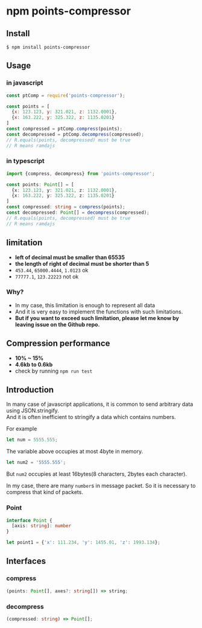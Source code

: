 # npm points-compressor

## Install
```
$ npm install points-compressor
```
## Usage
### in javascript
```javascript
const ptComp = require('points-compressor');

const points = [
  {x: 123.123, y: 321.021, z: 1132.0001},
  {x: 163.222, y: 325.322, z: 1135.0201}
]
const compressed = ptComp.compress(points);
const decompressed = ptComp.decompress(compressed);
// R.equals(points, decompressed) must be true
// R means ramdajs
```
### in typescript
```typescript
import {compress, decompress} from 'points-compressor';

const points: Point[] = [
  {x: 123.123, y: 321.021, z: 1132.0001},
  {x: 163.222, y: 325.322, z: 1135.0201}
]
const compressed: string = compress(points);
const decompressed: Point[] = decompress(compressed);
// R.equals(points, decompressed) must be true
// R means ramdajs
```
## limitation
- **left of decimal must be smaller than 65535**
- **the length of right of decimal must be shorter than 5**
- `453.44`, `65000.4444`, `1.0123` ok
- `77777.1`, `123.22223` not ok

### Why?
- In my case, this limitation is enough to represent all data
- And it is very easy to implement the functions with such limitations.
- **But if you want to exceed such limitation, please let me know by leaving issue on the Github repo.**

## Compression performance
- **10% ~ 15%**
- **4.6kb to 0.6kb**
- check by running `npm run test`

## Introduction
In many case of javascript applications, it is common to send arbitrary data using JSON.stringify.  
And it is often inefficient to stringify a data which contains numbers.

For example

```javascript
let num = 5555.555;
```
The variable above occupies at most 4byte in memory.

```javascript
let num2 = '5555.555';
```
But `num2` occupies at least 16bytes(8 characters, 2bytes each character).

In my case, there are many `number`s in message packet. So it is necessary to compress that kind of packets.

### Point
```typescript
interface Point {
  [axis: string]: number
}
```
```javascript
let point1 = {'x': 111.234, 'y': 1455.01, 'z': 1993.134};
```

## Interfaces
### compress
```typescript
(points: Point[], axes?: string[]) => string;
```
### decompress
```typescript
(compressed: string) => Point[];
```

